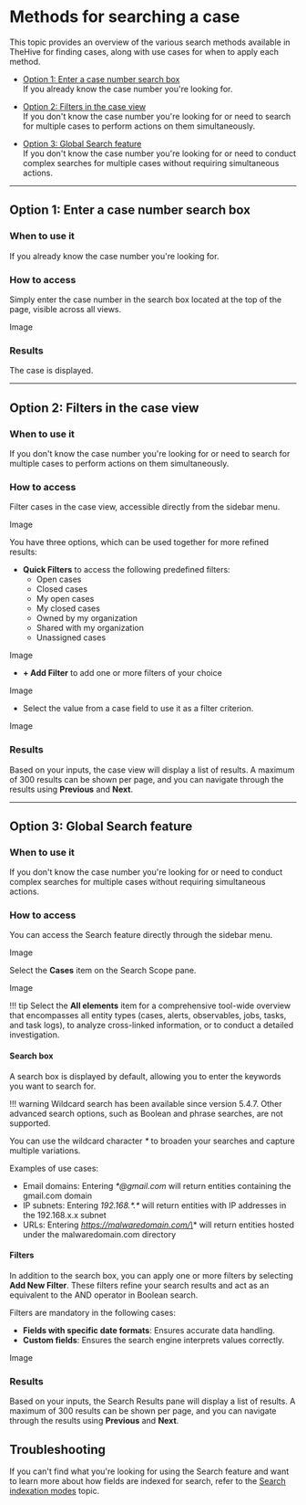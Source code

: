 # Methods for searching a case

This topic provides an overview of the various search methods available in TheHive for finding cases, along with use cases for when to apply each method.

* [Option 1: Enter a case number search box](#option-1-enter-a-case-number-search-box)  
If you already know the case number you're looking for.

* [Option 2: Filters in the case view](#option-2-filters-in-the-case-view)  
If you don't know the case number you're looking for or need to search for multiple cases to perform actions on them simultaneously.

* [Option 3: Global Search feature](#option-3-global-search-feature)  
If you don't know the case number you're looking for or need to conduct complex searches for multiple cases without requiring simultaneous actions.

---

## Option 1: Enter a case number search box

### When to use it

If you already know the case number you're looking for.

### How to access

Simply enter the case number in the search box located at the top of the page, visible across all views.

Image

### Results

The case is displayed.

---

## Option 2: Filters in the case view

### When to use it

If you don't know the case number you're looking for or need to search for multiple cases to perform actions on them simultaneously.

### How to access

Filter cases in the case view, accessible directly from the sidebar menu.

Image

You have three options, which can be used together for more refined results:

* **Quick Filters** to access the following predefined filters:
    * Open cases
    * Closed cases
    * My open cases
    * My closed cases
    * Owned by my organization
    * Shared with my organization
    * Unassigned cases

Image

* **+ Add Filter** to add one or more filters of your choice

Image

* Select the value from a case field to use it as a filter criterion.

Image

### Results

Based on your inputs, the case view will display a list of results. A maximum of 300 results can be shown per page, and you can navigate through the results using **Previous** and **Next**.

---

## Option 3: Global Search feature

### When to use it

If you don't know the case number you're looking for or need to conduct complex searches for multiple cases without requiring simultaneous actions.

### How to access

You can access the Search feature directly through the sidebar menu.

Image

Select the **Cases** item on the Search Scope pane.

Image

!!! tip
    Select the **All elements** item for a comprehensive tool-wide overview that encompasses all entity types (cases, alerts, observables, jobs, tasks, and task logs), to analyze cross-linked information, or to conduct a detailed investigation.

#### Search box

A search box is displayed by default, allowing you to enter the keywords you want to search for.

!!! warning
    Wildcard search has been available since version 5.4.7. Other advanced search options, such as Boolean and phrase searches, are not supported.

You can use the wildcard character *\** to broaden your searches and capture multiple variations.

Examples of use cases:

* Email domains: Entering *\*@gmail.com* will return entities containing the gmail.com domain
* IP subnets: Entering *192.168.\*.\** will return entities with IP addresses in the 192.168.x.x subnet
* URLs: Entering *https://malwaredomain.com/\** will return entities hosted under the malwaredomain.com directory

#### Filters

In addition to the search box, you can apply one or more filters by selecting **Add New Filter**. These filters refine your search results and act as an equivalent to the AND operator in Boolean search.

Filters are mandatory in the following cases:

* **Fields with specific date formats**: Ensures accurate data handling.
* **Custom fields**: Ensures the search engine interprets values correctly.

Image

### Results

Based on your inputs, the Search Results pane will display a list of results. A maximum of 300 results can be shown per page, and you can navigate through the results using **Previous** and **Next**.

## Troubleshooting

If you can't find what you're looking for using the Search feature and want to learn more about how fields are indexed for search, refer to the [Search indexation modes](thehive/user-guides/analyst-corner/search-methods/search-indexation-modes.md) topic.
